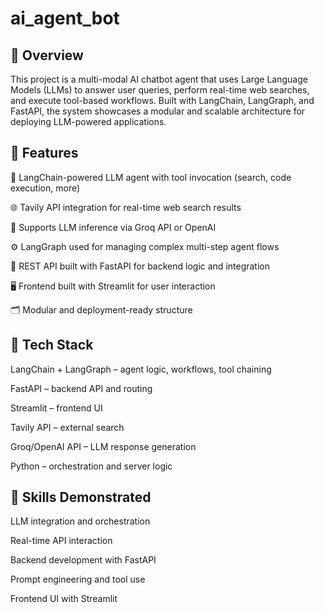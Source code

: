 # ai_agent_bot

## 🧠 Overview
This project is a multi-modal AI chatbot agent that uses Large Language Models (LLMs) to answer user queries, perform real-time web searches, and execute tool-based workflows. Built with LangChain, LangGraph, and FastAPI, the system showcases a modular and scalable architecture for deploying LLM-powered applications.

## 🚀 Features
🔗 LangChain-powered LLM agent with tool invocation (search, code execution, more)

🌐 Tavily API integration for real-time web search results

🧠 Supports LLM inference via Groq API or OpenAI

⚙️ LangGraph used for managing complex multi-step agent flows

🔧 REST API built with FastAPI for backend logic and integration

🖥️ Frontend built with Streamlit for user interaction

🗂️ Modular and deployment-ready structure

## 🧰 Tech Stack
LangChain + LangGraph – agent logic, workflows, tool chaining

FastAPI – backend API and routing

Streamlit – frontend UI

Tavily API – external search

Groq/OpenAI API – LLM response generation

Python – orchestration and server logic

## 🧠 Skills Demonstrated
LLM integration and orchestration

Real-time API interaction

Backend development with FastAPI

Prompt engineering and tool use

Frontend UI with Streamlit

